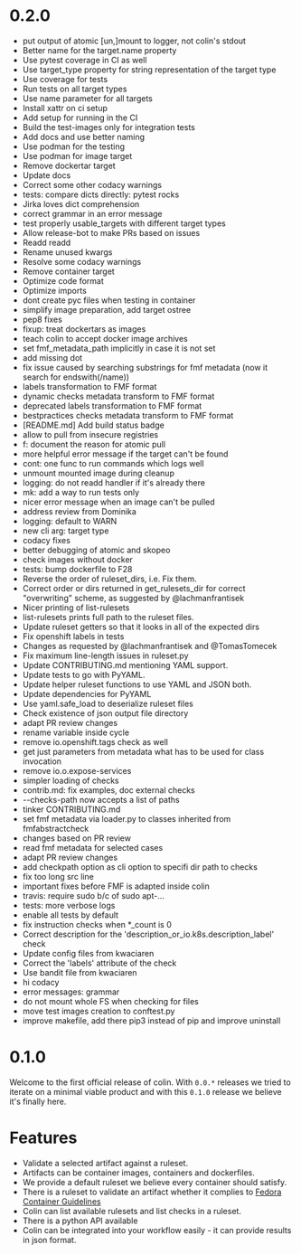 # 0.2.0

* put output of atomic [un,]mount to logger, not colin's stdout
* Better name for the target.name property
* Use pytest coverage in CI as well
* Use target_type property for string representation of the target type
* Use coverage for tests
* Run tests on all target types
* Use name parameter for all targets
* Install xattr on ci setup
* Add setup for running in the CI
* Build the test-images only for integration tests
* Add docs and use better naming
* Use podman for the testing
* Use podman for image target
* Remove dockertar target
* Update docs
* Correct some other codacy warnings
* tests: compare dicts directly: pytest rocks
* Jirka loves dict comprehension
* correct grammar in an error message
* test properly usable_targets with different target types
* Allow release-bot to make PRs based on issues
* Readd readd
* Rename unused kwargs
* Resolve some codacy warnings
* Remove container target
* Optimize code format
* Optimize imports
* dont create pyc files when testing in container
* simplify image preparation, add target ostree
* pep8 fixes
* fixup: treat dockertars as images
* teach colin to accept docker image archives
* set fmf_metadata_path implicitly in case it is not set
* add missing dot
* fix issue caused by searching substrings for fmf metadata (now it search for endswith(/name))
* labels transformation to FMF format
* dynamic  checks metadata transform to FMF format
* deprecated labels transformation to FMF format
* bestpractices checks metadata transform to FMF format
* [README.md] Add build status badge
* allow to pull from insecure registries
* f: document the reason for atomic pull
* more helpful error message if the target can't be found
* cont: one func to run commands which logs well
* unmount mounted image during cleanup
* logging: do not readd handler if it's already there
* mk: add a way to run tests only
* nicer error message when an image can't be pulled
* address review from Dominika
* logging: default to WARN
* new cli arg: target type
* codacy fixes
* better debugging of atomic and skopeo
* check images without docker
* tests: bump dockerfile to F28
* Reverse the order of ruleset_dirs, i.e. Fix them.
* Correct order or dirs returned in get_rulesets_dir for correct "overwriting" scheme, as suggested by @lachmanfrantisek
* Nicer printing of list-rulesets
* list-rulesets prints full path to the ruleset files.
* Update ruleset getters so that it looks in all of the expected dirs
* Fix openshift labels in tests
* Changes as requested by @lachmanfrantisek and @TomasTomecek
* Fix maximum line-length issues in ruleset.py
* Update CONTRIBUTING.md mentioning YAML support.
* Update tests to go with PyYAML.
* Update helper ruleset functions to use YAML and JSON both.
* Update dependencies for PyYAML
* Use yaml.safe_load to deserialize ruleset files
* Check existence of json output file directory
* adapt PR review changes
* rename variable inside cycle
* remove io.openshift.tags check as well
* get just parameters from metadata what has to be used for class invocation
* remove io.o.expose-services
* simpler loading of checks
* contrib.md: fix examples, doc external checks
* --checks-path now accepts a list of paths
* tinker CONTRIBUTING.md
* set fmf metadata via loader.py to classes inherited from fmfabstractcheck
* changes based on PR review
* read fmf metadata for selected cases
* adapt PR review changes
* add checkpath option as cli option to specifi dir path to checks
* fix too long src line
* important fixes before FMF is adapted inside colin
* travis: require sudo b/c of sudo apt-...
* tests: more verbose logs
* enable all tests by default
* fix instruction checks when *_count is 0
* Correct description for the 'description_or_io.k8s.description_label' check
* Update config files from kwaciaren
* Correct the 'labels' attribute of the check
* Use bandit file from kwaciaren
* hi codacy
* error messages: grammar
* do not mount whole FS when checking for files
* move test images creation to conftest.py
* improve makefile, add there pip3 instead of pip and improve uninstall

# 0.1.0

Welcome to the first official release of colin. With `0.0.*` releases we tried to iterate on a minimal viable product and with this `0.1.0` release we believe it's finally here.

# Features

* Validate a selected artifact against a ruleset.
* Artifacts can be container images, containers and dockerfiles.
* We provide a default ruleset we believe every container should satisfy.
* There is a ruleset to validate an artifact whether it complies to [Fedora Container Guidelines](https://fedoraproject.org/wiki/Container:Guidelines)
* Colin can list available rulesets and list checks in a ruleset.
* There is a python API available
* Colin can be integrated into your workflow easily - it can provide results in json format.

